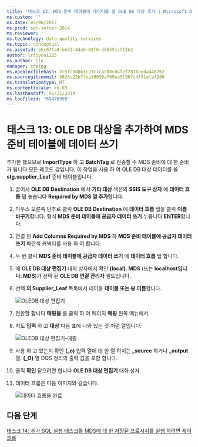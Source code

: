 ```yaml
---
title: '태스크 13: MDS 준비 테이블에 데이터를 쓸 OLE DB 대상 추가 | Microsoft Docs'
ms.custom: ''
ms.date: 03/06/2017
ms.prod: sql-server-2014
ms.reviewer: ''
ms.technology: data-quality-services
ms.topic: conceptual
ms.assetid: e6c67fa9-bb52-44a9-82f6-d86551cf12b2
author: lrtoyou1223
ms.author: lle
manager: craigg
ms.openlocfilehash: 7c5fc9d863c23c1cae08c04fef7810aeda446762
ms.sourcegitcommit: 3026c22b7fba19059a769ea5f367c4f51efaf286
ms.translationtype: MT
ms.contentlocale: ko-KR
ms.lasthandoff: 06/15/2019
ms.locfileid: "65476990"
---
```

# <a name="task-13-adding-ole-db-destination-to-write-data-to-mds-staging-table"></a>태스크 13: OLE DB 대상을 추가하여 MDS 준비 테이블에 데이터 쓰기
  추가한 했으므로 **ImportType** 하 고 **BatchTag** 로 전송할 수 MDS 준비에 대 한 준비가 됩니다 모든 레코드 값입니다. 이 작업을 사용 하 여 OLE DB 대상 데이터를 쓸 **stg.supplier_Leaf** 준비 테이블입니다.  
  
1.  끌어서 **OLE DB Destination** 에서 **기타 대상** 섹션의 **SSIS 도구 상자** 에 **데이터 흐름** 탭 놓습니다  **Required by MDS 열 추가**합니다.  
  
2.  마우스 오른쪽 단추로 클릭 **OLE DB Destination** 에 **데이터 흐름** 탭을 클릭 **이름 바꾸기**합니다. 형식 **MDS 준비 테이블에 공급자 데이터 쓰기** 누릅니다 **ENTER**합니다.  
  
3.  연결 된 **Add Columns Required by MDS** 하 **MDS 준비 테이블에 공급자 데이터 쓰기** 파란색 커넥터를 사용 하 여 합니다.  
  
4.  두 번 클릭 **MDS 준비 테이블에 공급자 데이터 쓰기** 에 **데이터 흐름** 탭 합니다.  
  
5.  에 **OLE DB 대상 편집기** 대화 상자에서 확인 **(local). MDS** (또는 **localhost입니다. MDS**)가 선택 된 **OLE DB 연결 관리자** 필드입니다.  
  
6.  선택 **의 Supplier_Leaf** 목록에서 테이블 **테이블 또는 뷰 이름**합니다.  
  
     ![OLEDB 대상 편집기](../../2014/tutorials/media/et-addingoledbdestinationtowdtomdsst-01.jpg "OLEDB 대상 편집기")  
  
7.  전환할 합니다 **매핑을** 를 클릭 하 여 페이지 **매핑** 왼쪽 메뉴에서.  
  
8.  지도 **입력** 하 고 **대상** 다음 표에 나와 있는 것 처럼 열입니다.  
  
     ![OLEDB 대상 편집기-매핑](../../2014/tutorials/media/et-addingoledbdestinationtowdtomdsst-02.jpg "OLEDB 대상 편집기-매핑")  
  
9. 사용 하 고 있는지 확인 **(_o)** 입력 열에 대 한 열 하지는 **_source** 하거나 **_output** 열. **(_O)** 열 DQS 정리의 출력 값을 포함 합니다.  
  
10. 클릭 **확인** 닫으려면 합니다 **OLE DB 대상 편집기** 대화 상자.  
  
11. 데이터 흐름은 다음 이미지와 같습니다.  
  
     ![데이터 흐름을 완료](../../2014/tutorials/media/et-addingoledbdestinationtowdtomdsst-03.jpg "데이터 흐름 완료")  
  
## <a name="next-step"></a>다음 단계  
 [태스크 14: 추가 SQL 실행 태스크를 MDS에 대 한 저장된 프로시저를 실행 하려면 제어 흐름](../../2014/tutorials/task-14-add-execute-to-control-flow-run-mds-stored-procedure.md)  
  
  

